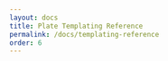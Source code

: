 ```yaml
---
layout: docs
title: Plate Templating Reference
permalink: /docs/templating-reference
order: 6
---
```

